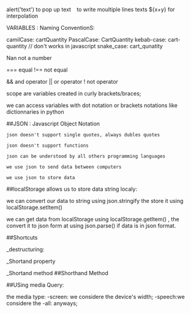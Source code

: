 alert('text') to pop up text
` ` to write moultiple lines texts
${x+y} for interpolation

VARIABLES :
Naming ConventionS:

camilCase: cartQuantity
PascalCase: CartQuantity
kebab-case: cart-quantity // don't works in javascript
snake_case: cart_qunatity 

Nan not a number

=== equal
!== not equal

&& and operator
|| or operator
! not operator

scope are variables created in curly brackets/braces;


we can access variables with dot notation or brackets notations like dictionnaries in python

##JSON : Javascript Object Notation

    json doesn't support single quotes, always dubles quotes

    json doesn't support functions

    json can be understood by all others programming languages

    we use json to send data between computers

    we use json to store data

##localStorage allows us to store data string localy:

we can convert our data to string using json.stringify the store it using localStorage.setItem(<data>)

we can get data from localStorage using localStorage.getItem(<data>) , the convert it to json form at using json.parse(<data>) if data is in json format.




##Shortcuts

_destructuring:

_Shortand property

_Shortand method
##Shorthand Method


##USing media Query:

the media type:
-screen: we considere the device's width;
-speech:we considere the 
-all: anyways;